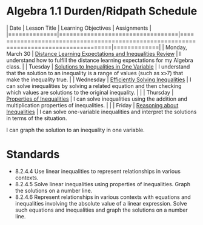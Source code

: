 # Algebra 1.1 Durden/Ridpath Schedule

| Date         | Lesson Title                     | Learning Objectives                                                                    | Assignments |
|==============|==================================|========================================================================================|=============|
| Monday, March 30   | [Distance Learning Expectations and Inequalities Review] | I understand how to fulfill the distance learning expectations for my Algebra class. | 
| Tuesday   | [Solutions to Inequalities in One Variable] | I understand that the solution to an inequality is a range of values (such as x>7) that make the inequality true. | 
| Wednesday   | [Efficiently Solving Inequalities] | I can solve inequalities by solving a related equation and then checking which values are solutions to the original inequality. | |
| Thursday   | [Properties of Inequalities] | I can solve inequalities using the addition and multiplication properties of inequalities. | |
| Friday   | [Reasoning about Inequalities]     | I can solve one-variable inequalities and interpret the solutions in terms of the situation.

I can graph the solution to an inequality in one variable.

# Standards
 * 8.2.4.4 Use linear inequalities to represent relationships in various contexts.
 * 8.2.4.5 Solve linear inequalities using properties of inequalities. Graph the solutions on a number line.
 * 8.2.4.6 Represent relationships in various contexts with equations and inequalities involving the absolute value of a linear expression. Solve such equations and inequalities and graph the solutions on a number line.

[Distance Learning Expectations and Inequalities Review]: ../slides/#DistanceLearningExpectationsAndInequalitiesReview?update
[Efficiently Solving Inequalities]: ../slides/#EfficientlySolvingInequalities
[Solutions to Inequalities in One Variable]: ../slides/#SolutionsToInequalitiesInOneVariable
[Properties of Inequalities]: ../slides/#PropertiesOfInequalities
[Reasoning about Inequalities]: ../slides/#ReasoningAboutInequalities

<!--
# Illustrative links
 * [Efficiently Solving Inequalities Khan Academy Practice](https://www.khanacademy.org/math/7th-grade-illustrative-math/unit-6-expressions-equations-and-inequalities/lesson-15-efficiently-solving-inequalities/e/one_step_inequalities?modal=1)
 * [Solutions to Inequalities in One Variable](https://im.kendallhunt.com/HS/teachers/1/2/19/preparation.html)
 * [Critique reasoning about inequalities](https://tasks.illustrativemathematics.org/content-standards/tasks/807)

# Enrichment
 * [Modeling with Inequalities](https://curriculum.illustrativemathematics.org/MS/teachers/2/6/17/index.html)
-->
